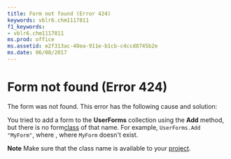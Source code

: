 ```yaml
---
title: Form not found (Error 424)
keywords: vblr6.chm1117811
f1_keywords:
- vblr6.chm1117811
ms.prod: office
ms.assetid: e2f313ac-40ea-911e-b1cb-c4ccd8745b2e
ms.date: 06/08/2017
---
```



# Form not found (Error 424)

The form was not found. This error has the following cause and solution:

You tried to add a form to the  **UserForms** collection using the **Add** method, but there is no form[class](../../Glossary/vbe-glossary.md#class) of that name. For example, `UserForms.Add "MyForm"`, where , where  `MyForm` doesn't exist.

 **Note**  Make sure that the class name is available to your [project](../../Glossary/vbe-glossary.md#project).


